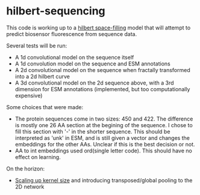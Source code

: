 # hilbert-sequencing

This code is working up to a [hilbert space-filling](https://en.wikipedia.org/wiki/Hilbert_curve) model that will attempt to predict biosensor fluorescence from sequence data. 

Several tests will be run:
- A 1d convolutional model on the sequence itself
- A 1d convolution model on the sequence and ESM annotations
- A 2d convolutional model on the sequence when fractally transformed into a 2d hilbert curve
- A 3d convolutional model on the 2d sequence above, with a 3rd dimension for ESM annotations (implemented, but too computationally expensive)

Some choices that were made:
- The protein sequences come in two sizes: 450 and 422. The difference is mostly one 26 AA section at the begining of the sequence. I chose to fill this section with '-' in the shorter sequence. This should be interpreted as 'unk' in ESM, and is still given a vector and changes the embeddings for the other AAs. Unclear if this is the best decision or not.
- AA to int embeddings used ord(single letter code). This should have no effect on learning.

On the horizon:
- [Scaling up kernel size](https://arxiv.org/abs/2203.06717) and introducing transposed/global pooling to the 2D network
